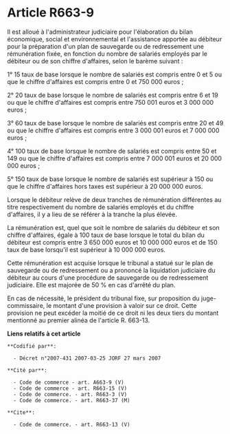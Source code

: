 # Article R663-9

Il est alloué à l'administrateur judiciaire pour l'élaboration du bilan économique, social et environnemental et l'assistance
apportée au débiteur pour la préparation d'un plan de sauvegarde ou de redressement une rémunération fixée, en fonction du
nombre de salariés employés par le débiteur ou de son chiffre d'affaires, selon le barème suivant :

1° 15 taux de base lorsque le nombre de salariés est compris entre 0 et 5 ou que le chiffre d'affaires est compris entre 0 et
750 000 euros ;

2° 20 taux de base lorsque le nombre de salariés est compris entre 6 et 19 ou que le chiffre d'affaires est compris entre 750
001 euros et 3 000 000 euros ;

3° 60 taux de base lorsque le nombre de salariés est compris entre 20 et 49 ou que le chiffre d'affaires est compris entre 3
000 001 euros et 7 000 000 euros ;

4° 100 taux de base lorsque le nombre de salariés est compris entre 50 et 149 ou que le chiffre d'affaires est compris entre
7 000 001 euros et 20 000 000 euros ;

5° 150 taux de base lorsque le nombre de salariés est supérieur à 150 ou que le chiffre d'affaires hors taxes est supérieur à
20 000 000 euros.

Lorsque le débiteur relève de deux tranches de rémunération différentes au titre respectivement du nombre de salariés
employés et du chiffre d'affaires, il y a lieu de se référer à la tranche la plus élevée.

La rémunération est, quel que soit le nombre de salariés du débiteur et son chiffre d'affaires, égale à 100 taux de base
lorsque le total du bilan du débiteur est compris entre 3 650 000 euros et 10 000 000 euros et de 150 taux de base lorsqu'il
est supérieur à 10 000 000 euros.

Cette rémunération est acquise lorsque le tribunal a statué sur le plan de sauvegarde ou de redressement ou a prononcé la
liquidation judiciaire du débiteur au cours d'une procédure de sauvegarde ou de redressement judiciaire. Elle est majorée de
50 % en cas d'arrêté du plan.

En cas de nécessité, le président du tribunal fixe, sur proposition du juge-commissaire, le montant d'une provision à valoir
sur ce droit. Cette provision ne peut excéder la moitié de ce droit ni les deux tiers du montant mentionné au premier alinéa
de l'article R. 663-13.

**Liens relatifs à cet article**

	**Codifié par**:

	  - Décret n°2007-431 2007-03-25 JORF 27 mars 2007

	**Cité par**:

	  - Code de commerce - art. A663-9 (V)
	  - Code de commerce - art. R663-15 (V)
	  - Code de commerce. - art. R663-3 (V)
	  - Code de commerce. - art. R663-37 (M)

	**Cite**:

	  - Code de commerce. - art. R663-13 (V)
